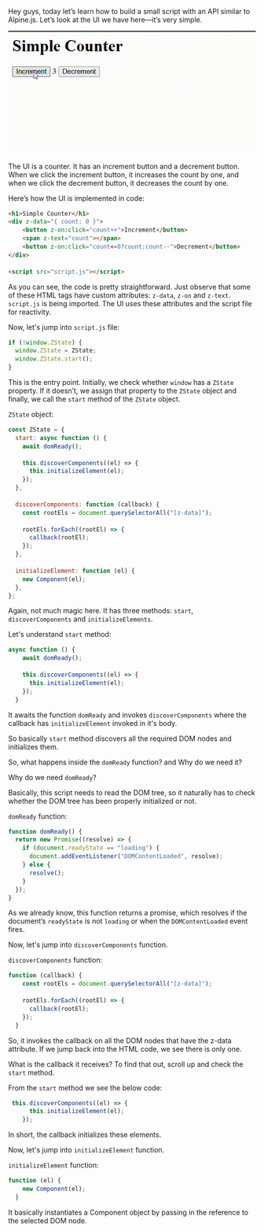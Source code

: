 

Hey guys, today let’s learn how to build a small script with an API similar to Alpine.js. Let’s look at the UI we have here—it’s very simple.

![UI](https://github.com/varadan13/z-state/blob/main/assets/counter-ui.gif)

The UI is a counter. It has an increment button and a decrement button. When we click the increment button, it increases the count by one, and when we click the decrement button, it decreases the count by one.

Here’s how the UI is implemented in code:

```html
<h1>Simple Counter</h1>
<div z-data="{ count: 0 }">
    <button z-on:click="count++">Increment</button>
    <span z-text="count"></span>
    <button z-on:click="count<=0?count:count--">Decrement</button>
</div>

<script src="script.js"></script>
```

As you can see, the code is pretty straightforward. Just observe that some of these HTML tags have custom attributes: `z-data`, `z-on` and `z-text`. `script.js` is being imported. The UI uses these attributes and the script file for reactivity.

Now, let's jump into `script.js` file:

```js
if (!window.ZState) {
  window.ZState = ZState;
  window.ZState.start();
}
```

This is the entry point. Initially, we check whether `window` has a `ZState` property. If it doesn’t, we assign that property to the `ZState` object and finally, we call the `start` method of the `ZState` object.

`ZState` object:

```js
const ZState = {
  start: async function () {
    await domReady();

    this.discoverComponents((el) => {
      this.initializeElement(el);
    });
  },

  discoverComponents: function (callback) {
    const rootEls = document.querySelectorAll("[z-data]");

    rootEls.forEach((rootEl) => {
      callback(rootEl);
    });
  },

  initializeElement: function (el) {
    new Component(el);
  },
};
```

Again, not much magic here. It has three methods: `start`, `discoverComponents` and `initializeElements`. 

Let's understand `start` method:

```js
async function () {
    await domReady();

    this.discoverComponents((el) => {
      this.initializeElement(el);
    });
  }
```

It awaits the function `domReady` and invokes `discoverComponents` where the callback has `initializeElement` invoked in it's body.

So basically `start` method discovers all the required DOM nodes and initializes them.

So, what happens inside the `domReady` function? and Why do we need it?

Why do we need `domReady`?

Basically, this script needs to read the DOM tree, so it naturally has to check whether the DOM tree has been properly initialized or not.

`domReady` function:

```js
function domReady() {
  return new Promise((resolve) => {
    if (document.readyState == "loading") {
      document.addEventListener("DOMContentLoaded", resolve);
    } else {
      resolve();
    }
  });
}
```

As we already know, this function returns a promise, which resolves if the document’s `readyState` is not `loading` or when the `DOMContentLoaded` event fires.

Now, let's jump into `discoverComponents` function.

`discoverComponents` function:

```js
function (callback) {
    const rootEls = document.querySelectorAll("[z-data]");

    rootEls.forEach((rootEl) => {
      callback(rootEl);
    });
  }
```
So, it invokes the callback on all the DOM nodes that have the z-data attribute. If we jump back into the HTML code, we see there is only one. 

What is the callback it receives? To find that out, scroll up and check the `start` method.

From the `start` method we see the below code:

```js
 this.discoverComponents((el) => {
      this.initializeElement(el);
    });
```

In short, the callback initializes these elements.

Now, let's jump into `initializeElement` function.

`initializeElement` function:

```js
function (el) {
    new Component(el);
  }
```

It basically instantiates a Component object by passing in the reference to the selected DOM node.







